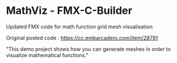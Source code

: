 # MathViz - FMX-C-Builder
Updated FMX code for math function grid mesh visualisation

Original posted code : https://cc.embarcadero.com/item/28781

"This demo project shows how you can generate meshes in order to visualize mathematical functions."
